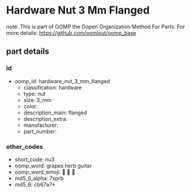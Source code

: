 # Hardware Nut 3 Mm Flanged  

note: This is part of OOMP the Oopen Organization Method For Parts. For more details: https://github.com/oomlout/oomp_base

##  part details





### id
* oomp_id: hardware_nut_3_mm_flanged
  * classification: hardware
  * type: nut
  * size: 3_mm
  * color: 
  * description_main: flanged
  * description_extra: 
  * manufacturer: 
  * part_number: 

### other_codes
* short_code: nu3
* oomp_word: grapes herb guitar
* oomp_word_emoji: :grapes: :herb: :guitar:
* md5_6_alpha: 7xprb
* md5_6: cb67a7* 